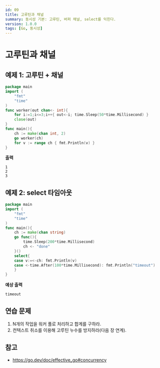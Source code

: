 ```yaml
---
id: 09
title: 고루틴과 채널
summary: 동시성 기본: 고루틴, 버퍼 채널, select를 익힌다.
version: 1.0.0
tags: [Go, 동시성]
---
```


# 고루틴과 채널

## 예제 1: 고루틴 + 채널
```go
package main
import (
    "fmt"
    "time"
)
func worker(out chan<- int){
    for i:=1;i<=3;i++{ out<-i; time.Sleep(50*time.Millisecond) }
    close(out)
}
func main(){
    ch := make(chan int, 2)
    go worker(ch)
    for v := range ch { fmt.Println(v) }
}
```

**출력**
```
1
2
3
```

## 예제 2: select 타임아웃
```go
package main
import (
    "fmt"
    "time"
)
func main(){
    ch := make(chan string)
    go func(){
        time.Sleep(200*time.Millisecond)
        ch <- "done"
    }()
    select{
    case v:=<-ch: fmt.Println(v)
    case <-time.After(100*time.Millisecond): fmt.Println("timeout")
    }
}
```

**예상 출력**
```
timeout
```

## 연습 문제
1. N개의 작업을 워커 풀로 처리하고 합계를 구하라.
2. 컨텍스트 취소를 이용해 고루틴 누수를 방지하라(다음 장 연계).

## 참고
- https://go.dev/doc/effective_go#concurrency
